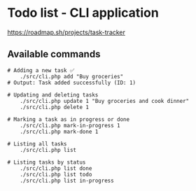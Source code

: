 # Todo list - CLI application

https://roadmap.sh/projects/task-tracker


## Available commands
```
# Adding a new task ✅
    ./src/cli.php add "Buy groceries"
# Output: Task added successfully (ID: 1)

# Updating and deleting tasks
    ./src/cli.php update 1 "Buy groceries and cook dinner"
    ./src/cli.php delete 1

# Marking a task as in progress or done
    ./src/cli.php mark-in-progress 1
    ./src/cli.php mark-done 1

# Listing all tasks
    ./src/cli.php list

# Listing tasks by status
    ./src/cli.php list done
    ./src/cli.php list todo
    ./src/cli.php list in-progress
```